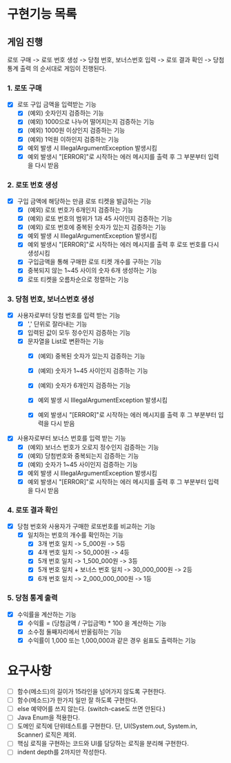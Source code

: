 # 구현기능 목록

## 게임 진행

로또 구매 -> 로또 번호 생성 -> 당첨 번호, 보너스번호 입력 -> 로또 결과 확인 -> 당첨 통계 출력 의 순서대로 게임이 진행된다.

### 1. 로또 구매

- [x] 로또 구입 금액을 입력받는 기능
    - [x] (예외) 숫자인지 검증하는 기능
    - [x] (예외) 1000으로 나누어 떨어지는지 검증하는 기능
    - [x] (예외) 1000원 이상인지 검증하는 기능
    - [x] (예외) 1억원 이하인지 검증하는 기능
    - [x] 예외 발생 시 IllegalArgumentException 발생시킴
    - [x] 예외 발생시 "[ERROR]"로 시작하는 에러 메시지를 출력 후 그 부분부터 입력을 다시 받음

### 2. 로또 번호 생성

- [x] 구입 금액에 해당하는 만큼 로또 티켓을 발급하는 기능
    - [x] (예외) 로또 번호가 6개인지 검증하는 기능
    - [x] (예외) 로또 번호의 범위가 1과 45 사이인지 검증하는 기능
    - [x] (예외) 로또 번호에 중복된 숫자가 있는지 검증하는 기능
    - [x] 예외 발생 시 IllegalArgumentException 발생시킴
    - [x] 예외 발생시 "[ERROR]"로 시작하는 에러 메시지를 출력 후 로또 번호를 다시 생성시킴
    - [x] 구입금액을 통해 구매한 로또 티켓 개수를 구하는 기능
    - [x] 중복되지 않는 1~45 사이의 숫자 6개 생성하는 기능
    - [x] 로또 티켓을 오름차순으로 정렬하는 기능

### 3. 당첨 번호, 보너스번호 생성

- [x] 사용자로부터 당첨 번호를 입력 받는 기능
    - [x] ',' 단위로 잘라내는 기능
    - [x] 입력된 값이 모두 정수인지 검증하는 기능
    - [x] 문자열을 List<Integer>로 변환하는 기능
        - [x] (예외) 중복된 숫자가 있는지 검증하는 기능
        - [x] (예외) 숫자가 1~45 사이인지 검증하는 기능
        - [x] (예외) 숫자가 6개인지 검증하는 기능
        - [x] 예외 발생 시 IllegalArgumentException 발생시킴
        - [x] 예외 발생시 "[ERROR]"로 시작하는 에러 메시지를 출력 후 그 부분부터 입력을 다시 받음


- [x] 사용자로부터 보너스 번호를 입력 받는 기능
    - [x] (예외) 보너스 번호가 오로지 정수인지 검증하는 기능
    - [x] (예외) 당첨번호와 중복되는지 검증하는 기능
    - [x] (예외) 숫자가 1~45 사이인지 검증하는 기능
    - [x] 예외 발생 시 IllegalArgumentException 발생시킴
    - [x] 예외 발생시 "[ERROR]"로 시작하는 에러 메시지를 출력 후 그 부분부터 입력을 다시 받음

### 4. 로또 결과 확인

- [x] 당첨 번호와 사용자가 구매한 로또번호를 비교하는 기능
    - [x] 일치하는 번호의 개수를 확인하는 기능
        - [x] 3개 번호 일치 -> 5_000원 -> 5등
        - [x] 4개 번호 일치 -> 50_000원 -> 4등
        - [x] 5개 번호 일치 -> 1_500_000원 -> 3등
        - [x] 5개 번호 일치 + 보너스 번호 일치 -> 30_000_000원 -> 2등
        - [x] 6개 번호 일치 -> 2_000_000_000원 -> 1등

### 5. 당첨 통계 출력

- [x] 수익률을 계산하는 기능
    - [x] 수익률 = (당첨금액 / 구입금액) * 100 을 계산하는 기능
    - [x] 소수점 둘째자리에서 반올림하는 기능
    - [x] 수익률이 1,000 또는 1,000,000과 같은 경우 쉼표도 출력하는 기능

# 요구사항

- [ ] 함수(메소드)의 길이가 15라인을 넘어가지 않도록 구현한다.
- [ ] 함수(메소드)가 한가지 일만 잘 하도록 구현한다.
- [ ] else 예약어를 쓰지 않는다. (switch-case도 쓰면 안된다.)
- [ ] Java Enum을 적용한다.
- [ ] 도메인 로직에 단위테스트를 구현한다. 단, UI(System.out, System.in, Scanner) 로직은 제외.
- [ ] 핵심 로직을 구현하는 코드와 UI를 담당하는 로직을 분리해 구현한다.
- [ ] indent depth를 2까지만 작성한다. 